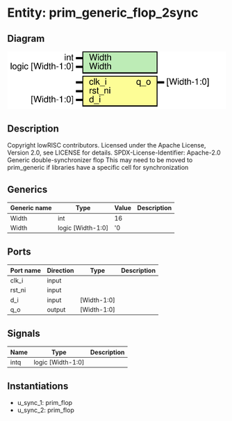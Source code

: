 # Entity: prim_generic_flop_2sync
## Diagram
![Diagram](prim_generic_flop_2sync.svg "Diagram")
## Description
Copyright lowRISC contributors.
 Licensed under the Apache License, Version 2.0, see LICENSE for details.
 SPDX-License-Identifier: Apache-2.0
 Generic double-synchronizer flop
 This may need to be moved to prim_generic if libraries have a specific cell
 for synchronization
 
## Generics
| Generic name | Type              | Value | Description |
| ------------ | ----------------- | ----- | ----------- |
| Width        | int               | 16    |             |
| Width        | logic [Width-1:0] | '0    |             |
## Ports
| Port name | Direction | Type        | Description |
| --------- | --------- | ----------- | ----------- |
| clk_i     | input     |             |             |
| rst_ni    | input     |             |             |
| d_i       | input     | [Width-1:0] |             |
| q_o       | output    | [Width-1:0] |             |
## Signals
| Name | Type              | Description |
| ---- | ----------------- | ----------- |
| intq | logic [Width-1:0] |             |
## Instantiations
- u_sync_1: prim_flop
- u_sync_2: prim_flop
